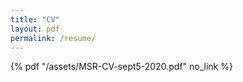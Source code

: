 ```yaml
---
title: "CV"
layout: pdf
permalink: /resume/
---
```


 {% pdf "/assets/MSR-CV-sept5-2020.pdf" no_link %}


